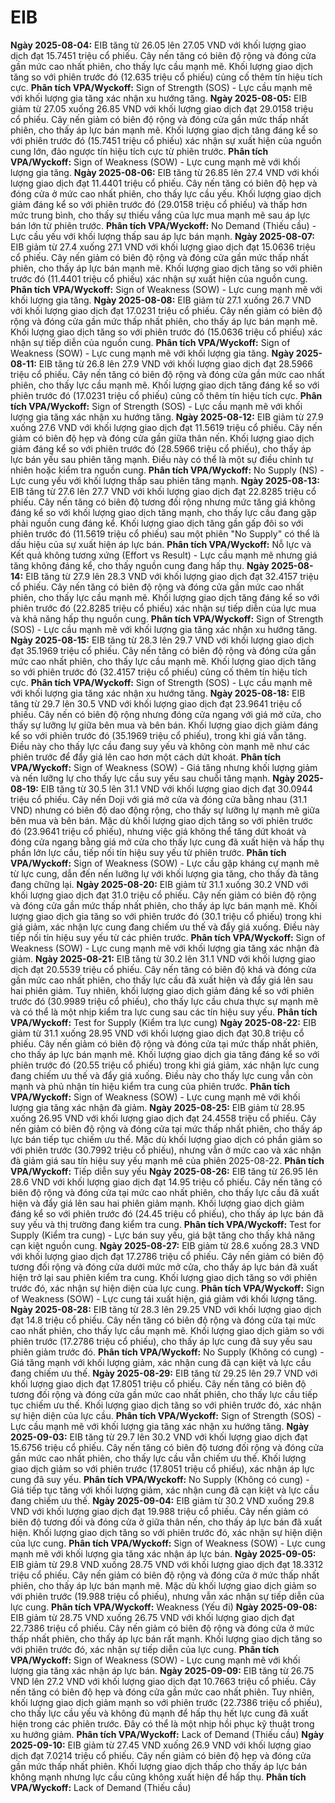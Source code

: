 # EIB

**Ngày 2025-08-04:** EIB tăng từ 26.05 lên 27.05 VND với khối lượng giao dịch đạt 15.7451 triệu cổ phiếu. Cây nến tăng có biên độ rộng và đóng cửa gần mức cao nhất phiên, cho thấy lực cầu mạnh mẽ. Khối lượng giao dịch tăng so với phiên trước đó (12.635 triệu cổ phiếu) củng cố thêm tín hiệu tích cực. **Phân tích VPA/Wyckoff:** Sign of Strength (SOS) - Lực cầu mạnh mẽ với khối lượng gia tăng xác nhận xu hướng tăng.
**Ngày 2025-08-05:** EIB giảm từ 27.05 xuống 26.85 VND với khối lượng giao dịch đạt 29.0158 triệu cổ phiếu. Cây nến giảm có biên độ rộng và đóng cửa gần mức thấp nhất phiên, cho thấy áp lực bán mạnh mẽ. Khối lượng giao dịch tăng đáng kể so với phiên trước đó (15.7451 triệu cổ phiếu) xác nhận sự xuất hiện của nguồn cung lớn, đảo ngược tín hiệu tích cực từ phiên trước. **Phân tích VPA/Wyckoff:** Sign of Weakness (SOW) - Lực cung mạnh mẽ với khối lượng gia tăng.
**Ngày 2025-08-06:** EIB tăng từ 26.85 lên 27.4 VND với khối lượng giao dịch đạt 11.4401 triệu cổ phiếu. Cây nến tăng có biên độ hẹp và đóng cửa ở mức cao nhất phiên, cho thấy lực cầu yếu. Khối lượng giao dịch giảm đáng kể so với phiên trước đó (29.0158 triệu cổ phiếu) và thấp hơn mức trung bình, cho thấy sự thiếu vắng của lực mua mạnh mẽ sau áp lực bán lớn từ phiên trước. **Phân tích VPA/Wyckoff:** No Demand (Thiếu cầu) - Lực cầu yếu với khối lượng thấp sau áp lực bán mạnh.
**Ngày 2025-08-07:** EIB giảm từ 27.4 xuống 27.1 VND với khối lượng giao dịch đạt 15.0636 triệu cổ phiếu. Cây nến giảm có biên độ rộng và đóng cửa gần mức thấp nhất phiên, cho thấy áp lực bán mạnh mẽ. Khối lượng giao dịch tăng so với phiên trước đó (11.4401 triệu cổ phiếu) xác nhận sự xuất hiện của nguồn cung. **Phân tích VPA/Wyckoff:** Sign of Weakness (SOW) - Lực cung mạnh mẽ với khối lượng gia tăng.
**Ngày 2025-08-08:** EIB giảm từ 27.1 xuống 26.7 VND với khối lượng giao dịch đạt 17.0231 triệu cổ phiếu. Cây nến giảm có biên độ rộng và đóng cửa gần mức thấp nhất phiên, cho thấy áp lực bán mạnh mẽ. Khối lượng giao dịch tăng so với phiên trước đó (15.0636 triệu cổ phiếu) xác nhận sự tiếp diễn của nguồn cung. **Phân tích VPA/Wyckoff:** Sign of Weakness (SOW) - Lực cung mạnh mẽ với khối lượng gia tăng.
**Ngày 2025-08-11:** EIB tăng từ 26.8 lên 27.9 VND với khối lượng giao dịch đạt 28.5966 triệu cổ phiếu. Cây nến tăng có biên độ rộng và đóng cửa gần mức cao nhất phiên, cho thấy lực cầu mạnh mẽ. Khối lượng giao dịch tăng đáng kể so với phiên trước đó (17.0231 triệu cổ phiếu) củng cố thêm tín hiệu tích cực. **Phân tích VPA/Wyckoff:** Sign of Strength (SOS) - Lực cầu mạnh mẽ với khối lượng gia tăng xác nhận xu hướng tăng.
**Ngày 2025-08-12:** EIB giảm từ 27.9 xuống 27.6 VND với khối lượng giao dịch đạt 11.5619 triệu cổ phiếu. Cây nến giảm có biên độ hẹp và đóng cửa gần giữa thân nến. Khối lượng giao dịch giảm đáng kể so với phiên trước đó (28.5966 triệu cổ phiếu), cho thấy áp lực bán yếu sau phiên tăng mạnh. Điều này có thể là một sự điều chỉnh tự nhiên hoặc kiểm tra nguồn cung. **Phân tích VPA/Wyckoff:** No Supply (NS) - Lực cung yếu với khối lượng thấp sau phiên tăng mạnh.
**Ngày 2025-08-13:** EIB tăng từ 27.6 lên 27.7 VND với khối lượng giao dịch đạt 22.8285 triệu cổ phiếu. Cây nến tăng có biên độ tương đối rộng nhưng mức tăng giá không đáng kể so với khối lượng giao dịch tăng mạnh, cho thấy lực cầu đang gặp phải nguồn cung đáng kể. Khối lượng giao dịch tăng gần gấp đôi so với phiên trước đó (11.5619 triệu cổ phiếu) sau một phiên "No Supply" có thể là dấu hiệu của sự xuất hiện áp lực bán. **Phân tích VPA/Wyckoff:** Nỗ lực và Kết quả không tương xứng (Effort vs Result) - Lực cầu mạnh mẽ nhưng giá tăng không đáng kể, cho thấy nguồn cung đang hấp thụ.
**Ngày 2025-08-14:** EIB tăng từ 27.9 lên 28.3 VND với khối lượng giao dịch đạt 32.4157 triệu cổ phiếu. Cây nến tăng có biên độ rộng và đóng cửa gần mức cao nhất phiên, cho thấy lực cầu mạnh mẽ. Khối lượng giao dịch tăng đáng kể so với phiên trước đó (22.8285 triệu cổ phiếu) xác nhận sự tiếp diễn của lực mua và khả năng hấp thụ nguồn cung. **Phân tích VPA/Wyckoff:** Sign of Strength (SOS) - Lực cầu mạnh mẽ với khối lượng gia tăng xác nhận xu hướng tăng.
**Ngày 2025-08-15:** EIB tăng từ 28.3 lên 29.7 VND với khối lượng giao dịch đạt 35.1969 triệu cổ phiếu. Cây nến tăng có biên độ rộng và đóng cửa gần mức cao nhất phiên, cho thấy lực cầu mạnh mẽ. Khối lượng giao dịch tăng so với phiên trước đó (32.4157 triệu cổ phiếu) củng cố thêm tín hiệu tích cực. **Phân tích VPA/Wyckoff:** Sign of Strength (SOS) - Lực cầu mạnh mẽ với khối lượng gia tăng xác nhận xu hướng tăng.
**Ngày 2025-08-18:** EIB tăng từ 29.7 lên 30.5 VND với khối lượng giao dịch đạt 23.9641 triệu cổ phiếu. Cây nến có biên độ rộng nhưng đóng cửa ngang với giá mở cửa, cho thấy sự lưỡng lự giữa bên mua và bên bán. Khối lượng giao dịch giảm đáng kể so với phiên trước đó (35.1969 triệu cổ phiếu), trong khi giá vẫn tăng. Điều này cho thấy lực cầu đang suy yếu và không còn mạnh mẽ như các phiên trước để đẩy giá lên cao hơn một cách dứt khoát. **Phân tích VPA/Wyckoff:** Sign of Weakness (SOW) - Giá tăng nhưng khối lượng giảm và nến lưỡng lự cho thấy lực cầu suy yếu sau chuỗi tăng mạnh.
**Ngày 2025-08-19:** EIB tăng từ 30.5 lên 31.1 VND với khối lượng giao dịch đạt 30.0944 triệu cổ phiếu. Cây nến Doji với giá mở cửa và đóng cửa bằng nhau (31.1 VND) nhưng có biên độ dao động rộng, cho thấy sự lưỡng lự mạnh mẽ giữa bên mua và bên bán. Mặc dù khối lượng giao dịch tăng so với phiên trước đó (23.9641 triệu cổ phiếu), nhưng việc giá không thể tăng dứt khoát và đóng cửa ngang bằng giá mở cửa cho thấy lực cung đã xuất hiện và hấp thụ phần lớn lực cầu, tiếp nối tín hiệu suy yếu từ phiên trước. **Phân tích VPA/Wyckoff:** Sign of Weakness (SOW) - Lực cầu gặp kháng cự mạnh mẽ từ lực cung, dẫn đến nến lưỡng lự với khối lượng gia tăng, cho thấy đà tăng đang chững lại.
**Ngày 2025-08-20:** EIB giảm từ 31.1 xuống 30.2 VND với khối lượng giao dịch đạt 31.0 triệu cổ phiếu. Cây nến giảm có biên độ rộng và đóng cửa gần mức thấp nhất phiên, cho thấy áp lực bán mạnh mẽ. Khối lượng giao dịch gia tăng so với phiên trước đó (30.1 triệu cổ phiếu) trong khi giá giảm, xác nhận lực cung đang chiếm ưu thế và đẩy giá xuống. Điều này tiếp nối tín hiệu suy yếu từ các phiên trước. **Phân tích VPA/Wyckoff:** Sign of Weakness (SOW) - Lực cung mạnh mẽ với khối lượng gia tăng xác nhận đà giảm.
**Ngày 2025-08-21:** EIB tăng từ 30.2 lên 31.1 VND với khối lượng giao dịch đạt 20.5539 triệu cổ phiếu. Cây nến tăng có biên độ khá và đóng cửa gần mức cao nhất phiên, cho thấy lực cầu đã xuất hiện và đẩy giá lên sau hai phiên giảm. Tuy nhiên, khối lượng giao dịch giảm đáng kể so với phiên trước đó (30.9989 triệu cổ phiếu), cho thấy lực cầu chưa thực sự mạnh mẽ và có thể là một nhịp kiểm tra lực cung sau các tín hiệu suy yếu. **Phân tích VPA/Wyckoff:** Test for Supply (Kiểm tra lực cung)
**Ngày 2025-08-22:** EIB giảm từ 31.1 xuống 28.95 VND với khối lượng giao dịch đạt 30.8 triệu cổ phiếu. Cây nến giảm có biên độ rộng và đóng cửa tại mức thấp nhất phiên, cho thấy áp lực bán mạnh mẽ. Khối lượng giao dịch gia tăng đáng kể so với phiên trước đó (20.55 triệu cổ phiếu) trong khi giá giảm, xác nhận lực cung đang chiếm ưu thế và đẩy giá xuống. Điều này cho thấy lực cung vẫn còn mạnh và phủ nhận tín hiệu kiểm tra cung của phiên trước. **Phân tích VPA/Wyckoff:** Sign of Weakness (SOW) - Lực cung mạnh mẽ với khối lượng gia tăng xác nhận đà giảm.
**Ngày 2025-08-25:** EIB giảm từ 28.95 xuống 26.95 VND với khối lượng giao dịch đạt 24.4558 triệu cổ phiếu. Cây nến giảm có biên độ rộng và đóng cửa tại mức thấp nhất phiên, cho thấy áp lực bán tiếp tục chiếm ưu thế. Mặc dù khối lượng giao dịch có phần giảm so với phiên trước (30.7992 triệu cổ phiếu), nhưng vẫn ở mức cao và xác nhận đà giảm giá sau tín hiệu suy yếu mạnh mẽ của phiên 2025-08-22. **Phân tích VPA/Wyckoff:** Tiếp diễn suy yếu
**Ngày 2025-08-26:** EIB tăng từ 26.95 lên 28.6 VND với khối lượng giao dịch đạt 14.95 triệu cổ phiếu. Cây nến tăng có biên độ rộng và đóng cửa tại mức cao nhất phiên, cho thấy lực cầu đã xuất hiện và đẩy giá lên sau hai phiên giảm mạnh. Khối lượng giao dịch giảm đáng kể so với phiên trước đó (24.45 triệu cổ phiếu), cho thấy áp lực bán đã suy yếu và thị trường đang kiểm tra cung. **Phân tích VPA/Wyckoff:** Test for Supply (Kiểm tra cung) - Lực bán suy yếu, giá bật tăng cho thấy khả năng cạn kiệt nguồn cung.
**Ngày 2025-08-27:** EIB giảm từ 28.6 xuống 28.3 VND với khối lượng giao dịch đạt 17.2786 triệu cổ phiếu. Cây nến giảm có biên độ tương đối rộng và đóng cửa dưới mức mở cửa, cho thấy áp lực bán đã xuất hiện trở lại sau phiên kiểm tra cung. Khối lượng giao dịch tăng so với phiên trước đó, xác nhận sự hiện diện của lực cung. **Phân tích VPA/Wyckoff:** Sign of Weakness (SOW) - Lực cung tái xuất hiện, giá giảm với khối lượng tăng.
**Ngày 2025-08-28:** EIB tăng từ 28.3 lên 29.25 VND với khối lượng giao dịch đạt 14.8 triệu cổ phiếu. Cây nến tăng có biên độ rộng và đóng cửa tại mức cao nhất phiên, cho thấy lực cầu mạnh mẽ. Khối lượng giao dịch giảm so với phiên trước (17.2786 triệu cổ phiếu), cho thấy áp lực cung đã suy yếu sau phiên giảm trước đó. **Phân tích VPA/Wyckoff:** No Supply (Không có cung) - Giá tăng mạnh với khối lượng giảm, xác nhận cung đã cạn kiệt và lực cầu đang chiếm ưu thế.
**Ngày 2025-08-29:** EIB tăng từ 29.25 lên 29.7 VND với khối lượng giao dịch đạt 17.8051 triệu cổ phiếu. Cây nến tăng có biên độ tương đối rộng và đóng cửa gần mức cao nhất phiên, cho thấy lực cầu tiếp tục chiếm ưu thế. Khối lượng giao dịch tăng so với phiên trước đó, xác nhận sự hiện diện của lực cầu. **Phân tích VPA/Wyckoff:** Sign of Strength (SOS) - Lực cầu mạnh mẽ với khối lượng gia tăng xác nhận xu hướng tăng.
**Ngày 2025-09-03:** EIB tăng từ 29.7 lên 30.2 VND với khối lượng giao dịch đạt 15.6756 triệu cổ phiếu. Cây nến tăng có biên độ tương đối rộng và đóng cửa gần mức cao nhất phiên, cho thấy lực cầu vẫn chiếm ưu thế. Khối lượng giao dịch giảm so với phiên trước (17.8051 triệu cổ phiếu), xác nhận áp lực cung đã suy yếu. **Phân tích VPA/Wyckoff:** No Supply (Không có cung) - Giá tiếp tục tăng với khối lượng giảm, xác nhận cung đã cạn kiệt và lực cầu đang chiếm ưu thế.
**Ngày 2025-09-04:** EIB giảm từ 30.2 VND xuống 29.8 VND với khối lượng giao dịch đạt 19.988 triệu cổ phiếu. Cây nến giảm có biên độ tương đối và đóng cửa ở giữa thân nến, cho thấy áp lực bán đã xuất hiện. Khối lượng giao dịch tăng so với phiên trước đó, xác nhận sự hiện diện của lực cung. **Phân tích VPA/Wyckoff:** Sign of Weakness (SOW) - Lực cung mạnh mẽ với khối lượng gia tăng xác nhận áp lực bán.
**Ngày 2025-09-05:** EIB giảm từ 29.8 VND xuống 28.75 VND với khối lượng giao dịch đạt 18.3312 triệu cổ phiếu. Cây nến giảm có biên độ rộng và đóng cửa ở mức thấp nhất phiên, cho thấy áp lực bán mạnh mẽ. Mặc dù khối lượng giao dịch giảm so với phiên trước (19.988 triệu cổ phiếu), nhưng vẫn xác nhận sự tiếp diễn của lực cung. **Phân tích VPA/Wyckoff:** Weakness (Yếu đi)
**Ngày 2025-09-08:** EIB giảm từ 28.75 VND xuống 26.75 VND với khối lượng giao dịch đạt 22.7386 triệu cổ phiếu. Cây nến giảm có biên độ rộng và đóng cửa ở mức thấp nhất phiên, cho thấy áp lực bán rất mạnh. Khối lượng giao dịch tăng so với phiên trước đó, xác nhận sự tiếp diễn của lực cung. **Phân tích VPA/Wyckoff:** Sign of Weakness (SOW) - Lực cung mạnh mẽ với khối lượng gia tăng xác nhận áp lực bán.
**Ngày 2025-09-09:** EIB tăng từ 26.75 VND lên 27.2 VND với khối lượng giao dịch đạt 10.7663 triệu cổ phiếu. Cây nến tăng có biên độ hẹp và đóng cửa gần mức cao nhất phiên. Tuy nhiên, khối lượng giao dịch giảm mạnh so với phiên trước (22.7386 triệu cổ phiếu), cho thấy lực cầu yếu và không đủ mạnh để hấp thụ hết lực cung đã xuất hiện trong các phiên trước. Đây có thể là một nhịp hồi phục kỹ thuật trong xu hướng giảm. **Phân tích VPA/Wyckoff:** Lack of Demand (Thiếu cầu)
**Ngày 2025-09-10:** EIB giảm từ 27.45 VND xuống 26.9 VND với khối lượng giao dịch đạt 7.0214 triệu cổ phiếu. Cây nến giảm có biên độ hẹp và đóng cửa gần mức thấp nhất phiên. Khối lượng giao dịch thấp cho thấy áp lực bán không mạnh nhưng lực cầu cũng không xuất hiện để hấp thụ. **Phân tích VPA/Wyckoff:** Lack of Demand (Thiếu cầu)
